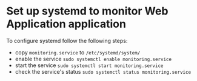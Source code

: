 # Set up systemd to monitor Web Application application

To configure systemd follow the following steps:

- copy `monitoring.service` to `/etc/systemd/system/`
- enable the service `sudo systemctl enable monitoring.service`
- start the service `sudo systemctl start monitoring.service`
- check the service's status `sudo systemctl status monitoring.service`